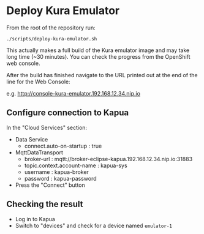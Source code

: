 # Deploy Kura Emulator

From the root of the repository run:

    ./scripts/deploy-kura-emulator.sh

This actually makes a full build of the Kura emulator image and may take
long time (~30 minutes). You can check the progress from the OpenShift
web console.

After the build has finished navigate to the URL printed out at the
end of the line for the Web Console:

e.g. http://console-kura-emulator.192.168.12.34.nip.io

## Configure connection to Kapua

In the "Cloud Services" section:
* Data Service
    * connect.auto-on-startup : true
* MqttDataTransport
    * broker-url : mqtt://broker-eclipse-kapua.192.168.12.34.nip.io:31883
    * topic.context.account-name : kapua-sys
    * username : kapua-broker
    * password : kapua-password
* Press the "Connect" button

## Checking the result

* Log in to Kapua
* Switch to "devices" and check for a device named `emulator-1`
